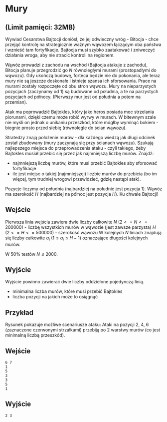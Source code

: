 # Mury
## (Limit pamięci: 32MB)
Wywiad Cesarstwa Bajtocji doniósł, że jej odwieczny wróg - Bitocja - chce przejąć kontrolę na strategicznie ważnym wąwozem łączącym oba państwa i wznieść tam fortyfikacje. Bajtocja musi szybko zaatakować i zniweczyć działania wroga, aby nie stracić kontroli na regionem.

Wąwóz prowadzi z zachodu na wschód (Bajtocja atakuje z zachodu), Bitocja planuje przegrodzić go $N$ równoległymi murami (prostopadłymi do wąwozu). Gdy ukończą budowę, forteca będzie nie do pokonania, ale teraz mury nie są jeszcze doskonałe i istnieje szansa ich sforsowania. Prace na murami zostały rozpoczęte od obu stron wąwozu. Mury na nieparzystych pozycjach (zaczynamy od 1) są budowane od południa, a te na parzystych pozycjach od północy. (Pierwszy mur jest od południa a potem na przemian).

Atak ma poprowadzić Bajtokles, który jako heros posiada moc strzelania piorunami, dzięki czemu może robić wyrwy w murach. W bitewnym szale nie myśli on jednak o unikaniu przeszkód, które mógłby wyminąć bokiem - biegnie prosto przed siebię (równolegle do ścian wąwozu).

Stratedzy znają położenie murów - dla każdego wiedzą jak długi odcinek został zbudowany (mury zaczynają się przy ścianach wąwozu). Szukają najlepszego miejsca do przeprowadzenia ataku - czyli takiego, żeby Bajtokles musiał przebić się przez jak najmniejszą liczbę murów. Znajdź:

- najmniejszą liczbę murów, które musi przebić Bajtokles aby sforsować fortyfikacje
- ile jest miejsc o takiej (najmniejszej) liczbie murów do przebicia (bo im więcej, tym trudniej wrogowi przewidzieć, gdzię nastąpi atak).

Pozycje liczymy od południa (najbardziej na południe jest pozycja 1). Wąwóz ma szerokość $H$ (najbardziej na północ jest pozycja $H$).
Ku chwale Bajtocji!

## Wejście

Pierwsza linia wejścia zawiera dwie liczby całkowite
$N$ $(2 <= N <= 200 000)$ - liczbę wszystkich murów w wąwozie (jest zawsze parzysta)
$H$ $(2 <= H <= 500 000)$ - szerokość wąwozu
W kolejnych $N$ liniach znajdują się liczby całkowite $a_i$ $(1 \leq a_i \leq H-1)$ oznaczające długości kolejnych murów.

W 50% testów $N \leq 2000$.

## Wyjście

Wyjście powinno zawierać dwie liczby oddzielone pojedynczą linią.

- minimalna liczba murów, które musi przebić Bajtokles
- liczba pozycji na jakich może to osiągnąć

## Przykład

Rysunek pokazuje możliwe scenariusze ataku:
Ataki na pozycji 2, 4, 6 (zaznaczone czerwonymi strzałkami) przebiją po 2 warstwy murów (co jest minimalną liczbą przeszkód).


## Wejście
```
6 7
1
5
3
3
5
1
```

## Wyjście
```
2 3
```